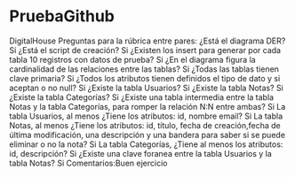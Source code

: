 # PruebaGithub
DigitalHouse
Preguntas para la rúbrica entre pares:
¿Está el diagrama DER? Si
¿Está el script de creación? Si
¿Existen los insert para generar por cada tabla 10 registros con datos de prueba? Si
¿En el diagrama figura la cardinalidad de las relaciones entre las tablas? Si
¿Todas las tablas tienen clave primaria? Si
¿Todos los atributos tienen definidos el tipo de dato y si aceptan o no null? Si
¿Existe la tabla Usuarios? Si
¿Existe la tabla Notas? Si
¿Existe la tabla Categorías? Si
¿Existe una tabla intermedia entre la tabla Notas y la tabla Categorías, para romper la relación N:N entre ambas? Si
La tabla Usuarios, al menos ¿Tiene los atributos: id, nombre email? Si
La tabla Notas, al menos ¿Tiene los atributos: id, título, fecha de creación,fecha de última modificación, una descripción y una bandera para saber si se puede eliminar o no la nota? Si
La tabla Categorías, ¿Tiene al menos los atributos: id, descripción? Si
¿Existe una clave foranea entre la tabla Usuarios y la tabla Notas? Si
Comentarios:Buen ejercicio
